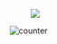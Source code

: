 <div align="center">
  


<p align="center"> <img src="https://s.namemc.com/3d/skin/body.png?id=be93da90f2685d2f&model=slim&width=308&height=308"> </p> 

‎![counter](https://komarev.com/ghpvc/?username=untildawns&label=ੈ✩‧₊˚&color=8daaae&style=plastic") ‎ ‎ ‎‎ ‎ ‎ ‎ 




